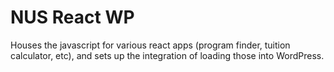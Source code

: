 # NUS React WP

Houses the javascript for various react apps (program finder, tuition calculator, etc), and sets up the integration of loading those into WordPress.